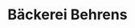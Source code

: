 ---
title: "Bäckerei Behrens"
url: /osterholz-scharmbeck/baeckerei-behrens-boerdestrasse/
shop: Bäckerei
---